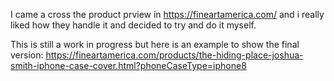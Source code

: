 I came a cross the product prview in https://fineartamerica.com/ and i really liked how they handle it and decided to try and do it myself.

This is still a work in progress but here is an example to show the final version: https://fineartamerica.com/products/the-hiding-place-joshua-smith-iphone-case-cover.html?phoneCaseType=iphone8


